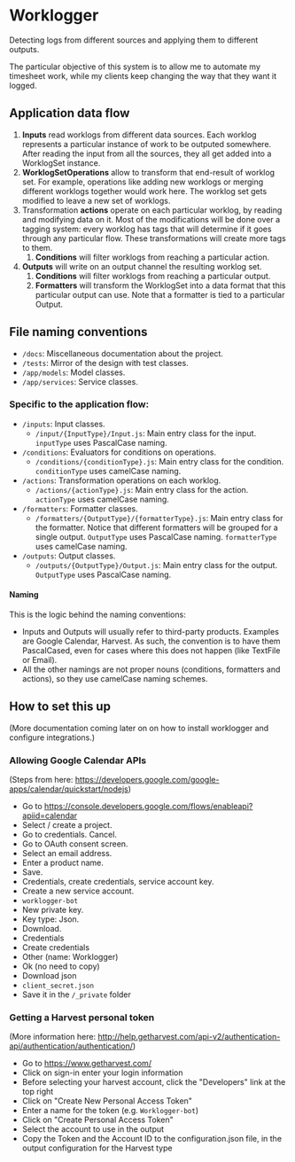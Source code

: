 # Worklogger

Detecting logs from different sources and applying them to different outputs.

The particular objective of this system is to allow me to automate my timesheet work, while my clients keep changing the way that they want it logged.

## Application data flow

1. **Inputs** read worklogs from different data sources. Each worklog represents a particular instance of work to be outputed somewhere. After reading the input from all the sources, they all get added into a WorklogSet instance.
1. **WorklogSetOperations** allow to transform that end-result of worklog set. For example, operations like adding new worklogs or merging different worklogs together would work here. The worklog set gets modified to leave a new set of worklogs.
1. Transformation **actions** operate on each particular worklog, by reading and modifying data on it. Most of the modifications will be done over a tagging system: every worklog has tags that will determine if it goes through any particular flow. These transformations will create more tags to them.
    1. **Conditions** will filter worklogs from reaching a particular action.
1. **Outputs** will write on an output channel the resulting worklog set.
    1. **Conditions** will filter worklogs from reaching a particular output.
    1. **Formatters** will transform the WorklogSet into a data format that this particular output can use. Note that a formatter is tied to a particular Output.

## File naming conventions

- `/docs`: Miscellaneous documentation about the project.
- `/tests`: Mirror of the design with test classes.
- `/app/models`: Model classes.
- `/app/services`: Service classes.

### Specific to the application flow:

- `/inputs`: Input classes.
    - `/input/{InputType}/Input.js`: Main entry class for the input. `inputType` uses PascalCase naming.
- `/conditions`: Evaluators for conditions on operations.
    - `/conditions/{conditionType}.js`: Main entry class for the condition. `conditionType` uses camelCase naming.
- `/actions`: Transformation operations on each worklog.
    - `/actions/{actionType}.js`: Main entry class for the action. `actionType` uses camelCase naming.
- `/formatters`: Formatter classes.
    - `/formatters/{OutputType}/{formatterType}.js`: Main entry class for the formatter. Notice that different formatters will be grouped for a single output. `OutputType` uses PascalCase naming. `formatterType` uses camelCase naming.
- `/outputs`: Output classes.
    - `/outputs/{OutputType}/Output.js`: Main entry class for the output. `OutputType` uses PascalCase naming.

#### Naming

This is the logic behind the naming conventions:

- Inputs and Outputs will usually refer to third-party products. Examples are Google Calendar, Harvest. As such, the convention is to have them PascalCased, even for cases where this does not happen (like TextFile or Email).
- All the other namings are not proper nouns (conditions, formatters and actions), so they use camelCase naming schemes.

## How to set this up

(More documentation coming later on on how to install worklogger and configure integrations.)

### Allowing Google Calendar APIs

(Steps from here: https://developers.google.com/google-apps/calendar/quickstart/nodejs)

- Go to https://console.developers.google.com/flows/enableapi?apiid=calendar
- Select / create a project.
- Go to credentials. Cancel.
- Go to OAuth consent screen.
- Select an email address.
- Enter a product name.
- Save.
- Credentials, create credentials, service account key.
- Create a new service account.
- `worklogger-bot`
- New private key.
- Key type: Json.
- Download.
- Credentials
- Create credentials
- Other (name: Worklogger)
- Ok (no need to copy)
- Download json
- `client_secret.json`
- Save it in the `/_private` folder

### Getting a Harvest personal token

(More information here: http://help.getharvest.com/api-v2/authentication-api/authentication/authentication/)

- Go to https://www.getharvest.com/
- Click on sign-in enter your login information
- Before selecting your harvest account, click the "Developers" link at the top right
- Click on "Create New Personal Access Token"
- Enter a name for the token (e.g. `Worklogger-bot`)
- Click on "Create Personal Access Token"
- Select the account to use in the output
- Copy the Token and the Account ID to the configuration.json file, in the output configuration for the Harvest type